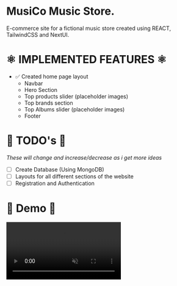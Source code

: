 # MusiCo Music Store.
E-commerce site for a fictional music store created using REACT, TailwindCSS and NextUI.

# ⚛️ IMPLEMENTED FEATURES ⚛️

* ✅ Created home page layout 
    - Navbar
    - Hero Section
    - Top products slider (placeholder images)
    - Top brands section 
    - Top Albums slider (placeholder images)
    - Footer

# 🚧 TODO's 🚧
*These will change and increase/decrease as i get more ideas*

* ☐ Create Database (Using MongoDB)
* ☐ Layouts for all different sections of the website
* ☐ Registration and Authentication



# 🎨 Demo 🎨
<video src="https://github.com/user-attachments/assets/a1157ae0-1385-418f-b142-ebc7bc1aeb9b" 
    autoplay 
    loop 
    muted 
    playsinline>
    Your browser does not support the video tag.
</video>

